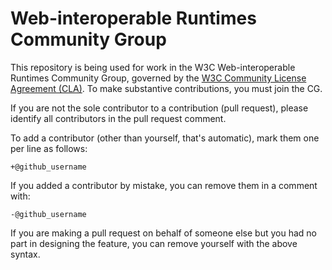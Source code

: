 # Web-interoperable Runtimes Community Group

This repository is being used for work in the W3C Web-interoperable Runtimes
Community Group, governed by the
[W3C Community License Agreement (CLA)](http://www.w3.org/community/about/agreements/cla/).
To make substantive contributions, you must join the CG.

If you are not the sole contributor to a contribution (pull request), please
identify all contributors in the pull request comment.

To add a contributor (other than yourself, that's automatic), mark them one per
line as follows:

```
+@github_username
```

If you added a contributor by mistake, you can remove them in a comment with:

```
-@github_username
```

If you are making a pull request on behalf of someone else but you had no part
in designing the feature, you can remove yourself with the above syntax.
